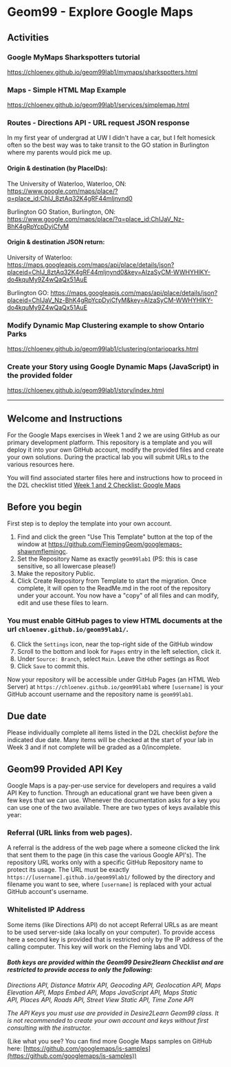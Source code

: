 # Geom99 - Explore Google Maps 

## Activities
### Google MyMaps Sharkspotters tutorial
https://chloenev.github.io/geom99lab1/mymaps/sharkspotters.html

### Maps - Simple HTML Map Example
https://chloenev.github.io/geom99lab1/services/simplemap.html

### Routes - Directions API - URL request JSON response
In my first year of undergrad at UW I didn't have a car, but I felt homesick often so the best way was to take transit to the GO station in Burlington where my parents would pick me up. 

#### Origin & destination (by PlaceIDs):

The University of Waterloo, Waterloo, ON: https://www.google.com/maps/place/?q=place_id:ChIJ_8ztAq32K4gRF44mljnynd0

Burlington GO Station, Burlington, ON: https://www.google.com/maps/place/?q=place_id:ChIJaV_Nz-BhK4gRpYcpDyiCfyM

#### Origin & destination JSON return:

University of Waterloo: https://maps.googleapis.com/maps/api/place/details/json?placeid=ChIJ_8ztAq32K4gRF44mljnynd0&key=AIzaSyCM-WWHYHIKY-do4kquMy9Z4wQaQx51AuE

Burlington GO: https://maps.googleapis.com/maps/api/place/details/json?placeid=ChIJaV_Nz-BhK4gRpYcpDyiCfyM&key=AIzaSyCM-WWHYHIKY-do4kquMy9Z4wQaQx51AuE 

### Modify Dynamic Map Clustering example to show Ontario Parks
https://chloenev.github.io/geom99lab1/clustering/ontarioparks.html

### Create your Story using Google Dynamic Maps (JavaScript) in the provided folder
https://chloenev.github.io/geom99lab1/story/index.html
________________________________

## Welcome and Instructions

For the Google Maps exercises in Week 1 and 2 we are using GitHub as our primary development platform. This repository is a template and you will deploy it into your own GitHub account, modify the provided files and create your own solutions. During the practical lab you will submit URLs to the various resources here. 

You will find associated starter files here and instructions how to proceed in the D2L checklist titled [Week 1 and 2 Checklist: Google Maps](https://fleming.desire2learn.com/d2l/lms/checklist/viewchecklist.d2l?checklistId=19116&ou=210866)

## Before you begin

First step is to deploy the template into your own account. 

1. Find and click the green "Use This Template" button at the top of the window at https://github.com/FlemingGeom/googlemaps-shawnmflemingc.
2. Set the Repository Name as exactly `geom99lab1` (PS: this is case sensitive, so all lowercase please!)
3. Make the repository Public. 
4. Click Create Repository from Template to start the migration. Once complete, it will open to the ReadMe.md in the root of the repository under your account. You now have a "copy" of all files and can modify, edit and use these files to learn. 

### You must enable GitHub pages to view HTML documents at the url `chloenev.github.io/geom99lab1/`. 

6. Click the `Settings` icon, near the top-right side of the GitHub window
7. Scroll to the bottom and look for `Pages` entry in the left selection, click it. 
8. Under `Source: Branch`, select `Main`. Leave the other settings as Root
9. Click `Save` to commit this. 

Now your repository will be accessible under GitHub Pages (an HTML Web Server) at `https://chloenev.github.io/geom99lab1` where `[username]` is your GitHub account username and the repository name is `geom99lab1`.

## Due date

Please individually complete all items listed in the D2L checklist _before_ the indicated due date. Many items will be checked at the start of your lab in Week 3 and if not complete will be graded as a 0/incomplete. 

## Geom99 Provided API Key 

Google Maps is a pay-per-use service for developers and requires a valid API Key to function. Through an educational grant we have been given a few keys that we can use. Whenever the documentation asks for a key you can use one of the two available. There are two types of keys available this year:

### Referral (URL links from web pages). 

A referral is the address of the web page where a someone clicked the link that sent them to the page (in this case the various Google API's). The repository URL works only with a specific GitHub Repository name to protect its usage. The URL must be exactly `https://[username].github.io/geom99lab1/` followed by the directory and filename you want to see, where `[username]` is replaced with your actual GitHub account's username.

### Whitelisted IP Address

Some items (like Directions API) do not accept Referral URLs as are meant to be used server-side (aka locally on your computer). To provide access here a second key is provided that is restricted only by the IP address of the calling computer. This key will work on the Fleming labs and VDI.

#### _Both keys are provided within the Geom99 Desire2learn Checklist and are restricted to provide access to only the following:_

_Directions API, Distance Matrix API, Geocoding API, Geolocation API, Maps Elevation API, Maps Embed API, Maps JavaScript API, Maps Static API, Places API, Roads API, Street View Static API, Time Zone API_

_The API Keys you must use are provided in Desire2Learn Geom99 class. It is not recommended to create your own account and keys without first consulting with the instructor._

[](https://developers.google.com/maps/gmp-get-started)(Like what you see? You can find more Google Maps samples on GitHub here: [https://github.com/googlemaps/js-samples](https://github.com/googlemaps/js-samples))
